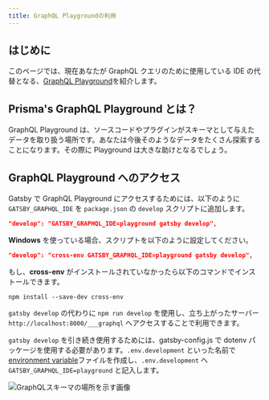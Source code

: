 ```yaml
---
title: GraphQL Playgroundの利用
---
```


## はじめに

このページでは、現在あなたが GraphQL クエリのために使用している IDE の代替となる、[GraphQL Playground](https://github.com/prisma/graphql-playground)を紹介します。

## Prisma's GraphQL Playground とは？

GraphQL Playground は、ソースコードやプラグインがスキーマとして与えたデータを取り扱う場所です。あなたは今後そのようなデータをたくさん探索することになります。その際に Playground は大きな助けとなるでしょう。

## GraphQL Playground へのアクセス

Gatsby で GraphQL Playground にアクセスするためには、以下のように `GATSBY_GRAPHQL_IDE` を `package.json` の `develop` スクリプトに追加します。

```json:title=package.json
"develop": "GATSBY_GRAPHQL_IDE=playground gatsby develop",
```

**Windows** を使っている場合、スクリプトを以下のように設定してください。

```json:title=package.json
"develop": "cross-env GATSBY_GRAPHQL_IDE=playground gatsby develop",
```

もし、**cross-env** がインストールされていなかったら以下のコマンドでインストールできます。

```shell
npm install --save-dev cross-env
```

`gatsby develop` の代わりに `npm run develop` を使用し、立ち上がったサーバー `http://localhost:8000/___graphql` へアクセスすることで利用できます。

`gatsby develop` を引き続き使用するためには、gatsby-config.js で dotenv パッケージを使用する必要があります。`.env.development` といった名前で[environment variable](/docs/environment-variables/)ファイルを作成し、`.env.development` へ `GATSBY_GRAPHQL_IDE=playground` と記入します。

![GraphQLスキーマの場所を示す画像](./images/playground-schema.png)
